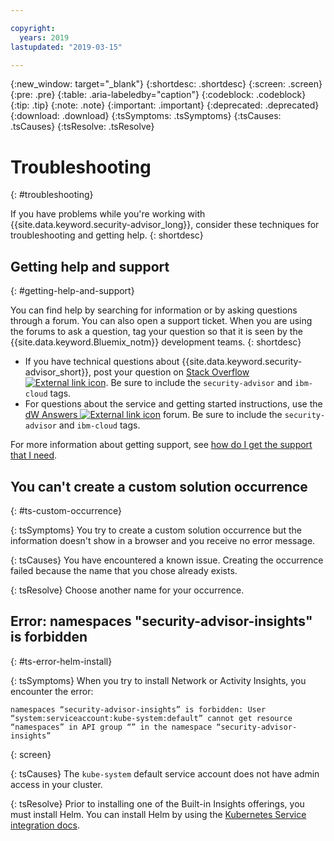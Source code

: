 ```yaml
---

copyright:
  years: 2019
lastupdated: "2019-03-15"

---
```


{:new_window: target="_blank"}
{:shortdesc: .shortdesc}
{:screen: .screen}
{:pre: .pre}
{:table: .aria-labeledby="caption"}
{:codeblock: .codeblock}
{:tip: .tip}
{:note: .note}
{:important: .important}
{:deprecated: .deprecated}
{:download: .download}
{:tsSymptoms: .tsSymptoms}
{:tsCauses: .tsCauses}
{:tsResolve: .tsResolve}

# Troubleshooting
{: #troubleshooting}

If you have problems while you're working with {{site.data.keyword.security-advisor_long}}, consider these techniques for troubleshooting and getting help.
{: shortdesc}


## Getting help and support
{: #getting-help-and-support}



You can find help by searching for information or by asking questions through a forum. You can also open a support ticket. When you are using the forums to ask a question, tag your question so that it is seen by the {{site.data.keyword.Bluemix_notm}} development teams.
{: shortdesc}

* If you have technical questions about {{site.data.keyword.security-advisor_short}}, post your question on <a href="http://stackoverflow.com/" target="_blank">Stack Overflow <img src="../../icons/launch-glyph.svg" alt="External link icon"></a>. Be sure to include the `security-advisor` and `ibm-cloud` tags.
* For questions about the service and getting started instructions, use the <a href="https://developer.ibm.com/" target="_blank">dW Answers <img src="../../icons/launch-glyph.svg" alt="External link icon"></a> forum. Be sure to include the `security-advisor` and `ibm-cloud` tags.

For more information about getting support, see [how do I get the support that I need](/docs/get-support?topic=get-support-getting-customer-support#getting-customer-support).


## You can't create a custom solution occurrence
{: #ts-custom-occurrence}

{: tsSymptoms}
You try to create a custom solution occurrence but the information doesn't show in a browser and you receive no error message.

{: tsCauses}
You have encountered a known issue. Creating the occurrence failed because the name that you chose already exists.

{: tsResolve}
Choose another name for your occurrence.


## Error: namespaces "security-advisor-insights" is forbidden
{: #ts-error-helm-install}

{: tsSymptoms}
When you try to install Network or Activity Insights, you encounter the error:

```
namespaces “security-advisor-insights” is forbidden: User “system:serviceaccount:kube-system:default” cannot get resource “namespaces” in API group “” in the namespace “security-advisor-insights”
```
{: screen}

{: tsCauses}
The `kube-system` default service account does not have admin access in your cluster.

{: tsResolve}
Prior to installing one of the Built-in Insights offerings, you must install Helm. You can install Helm by using the [Kubernetes Service integration docs](/docs/containers?topic=containers-integrations#helm).

